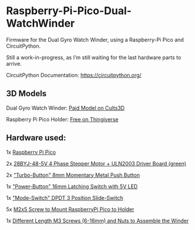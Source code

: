 # Raspberry-Pi-Pico-Dual-WatchWinder

Firmware for the Dual Gyro Watch Winder, using a Raspberry-Pi Pico and CircuitPython.

Still a work-in-progress, as I'm still waiting for the last hardware parts to arrive.

CircuitPython Documentation: https://circuitpython.org/

## 3D Models

Dual Gyro Watch Winder: [Paid Model on Cults3D]( https://cults3d.com/en/3d-model/gadget/dual-gyro-winder-watch-winder-remontoir-montre)

Raspberry Pi Pico Holder: [Free on Thingiverse](https://www.thingiverse.com/thing:4808999/files)


## Hardware used:

1x [Raspberry Pi Pico](https://amzn.to/3AWCfSs)

2x [28BYJ-48-5V 4 Phase Stepper Motor + ULN2003 Driver Board (green)](https://s.click.aliexpress.com/e/_DFRxmH9)

2x ["Turbo-Button" 8mm Momentary Metal Push Button](https://s.click.aliexpress.com/e/_DFjGEgx)

1x ["Power-Button" 16mm Latching Switch with 5V LED](https://s.click.aliexpress.com/e/_DDz482r)

1x ["Mode-Switch" DPDT 3 Position Slide-Switch](https://s.click.aliexpress.com/e/_DBGtyER)

5x [M2x5 Screw to Mount RaspberryPi Pico to Holder](https://s.click.aliexpress.com/e/_De45Z6F)

1x [Different Length M3 Screws (6-16mm) and Nuts to Assemble the Winder](https://s.click.aliexpress.com/e/_DDPj2g3)